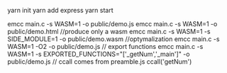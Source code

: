 yarn init
yarn add express
yarn start

emcc main.c  -s WASM=1 -o public/demo.js
emcc main.c  -s WASM=1 -o public/demo.html
//produce only a wasm
emcc main.c  -s WASM=1 -s SIDE_MODULE=1 -o public/demo.wasm
//optymalization
emcc main.c  -s WASM=1 -O2 -o public/demo.js
// export functions
emcc main.c  -s WASM=1 -s EXPORTED_FUNCTIONS="['_getNum','_main']" -o public/demo.js
// ccall comes from preamble.js
ccall('getNum')